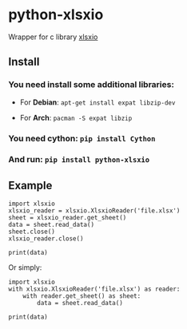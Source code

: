 # python-xlsxio

Wrapper for c library [xlsxio](https://github.com/brechtsanders/xlsxio)

## Install

### You need install some additional libraries:

* For **Debian**: `apt-get install expat libzip-dev`

* For **Arch**: `pacman -S expat libzip`

### You need cython: `pip install Cython`

### And run: `pip install python-xlsxio`

## Example

```
import xlsxio
xlsxio_reader = xlsxio.XlsxioReader('file.xlsx')
sheet = xlsxio_reader.get_sheet()
data = sheet.read_data()
sheet.close()
xlsxio_reader.close()

print(data)
```

Or simply:

```
import xlsxio
with xlsxio.XlsxioReader('file.xlsx') as reader: 
    with reader.get_sheet() as sheet: 
        data = sheet.read_data() 

print(data)
```